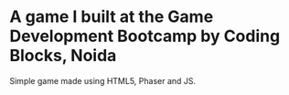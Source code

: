 # A game I built at the Game Development Bootcamp by Coding Blocks, Noida

Simple game made using HTML5, Phaser and JS. 
